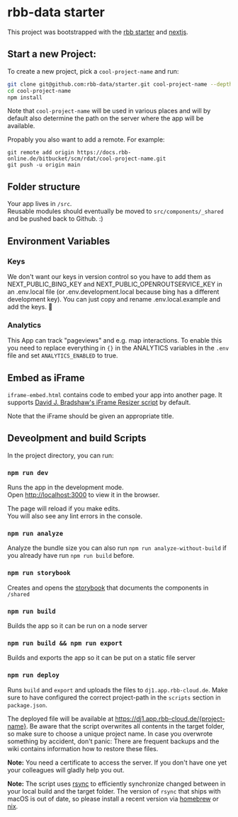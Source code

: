 # rbb-data starter

This project was bootstrapped with the [rbb starter](https://github.com/rbb-data/starter) and [nextjs](https://nextjs.org/).

## Start a new Project:

To create a new project, pick a `cool-project-name` and run:

```bash
git clone git@github.com:rbb-data/starter.git cool-project-name --depth 1
cd cool-project-name
npm install
```

Note that `cool-project-name` will be used in various places and will by default also determine the path on the server where the app will be available.

Propably you also want to add a remote.
For example:

```
git remote add origin https://docs.rbb-online.de/bitbucket/scm/rdat/cool-project-name.git
git push -u origin main
```

## Folder structure

Your app lives in `/src`.  
Reusable modules should eventually be moved to `src/components/_shared` and be pushed back to Github. :)

## Environment Variables

### Keys

We don't want our keys in version control so you have to add them as NEXT_PUBLIC_BING_KEY and NEXT_PUBLIC_OPENROUTSERVICE_KEY in an .env.local file (or .env.development.local because bing has a different development key). You can just copy and rename .env.local.example and add the keys. 🙂

### Analytics

This App can track "pageviews" and e.g. map interactions.
To enable this you need to replace everything in `{}` in the ANALYTICS variables in the `.env` file
and set `ANALYTICS_ENABLED` to true.

## Embed as iFrame

`iframe-embed.html` contains code to embed your app into another page. It supports [David J. Bradshaw's iFrame Resizer script](https://github.com/davidjbradshaw/iframe-resizer) by default.

Note that the iFrame should be given an appropriate title.

## Deveolpment and build Scripts

In the project directory, you can run:

### `npm run dev`

Runs the app in the development mode.<br>
Open [http://localhost:3000](http://localhost:3000) to view it in the browser.

The page will reload if you make edits.<br>
You will also see any lint errors in the console.

### `npm run analyze`

Analyze the bundle size you can also run `npm run analyze-without-build` if you already have run
`npm run build` before.

### `npm run storybook`

Creates and opens the [storybook](https://storybook.js.org/) that documents the components in `/shared`

### `npm run build`

Builds the app so it can be run on a node server

### `npm run build && npm run export`

Builds and exports the app so it can be put on a static file server

### `npm run deploy`

Runs `build` and `export` and uploads the files to `dj1.app.rbb-cloud.de`.
Make sure to have configured the correct project-path in the `scripts` section in `package.json`.

The deployed file will be available at https://dj1.app.rbb-cloud.de/{project-name}.
Be aware that the script overwrites all contents in the target folder, so make sure to choose a unique project name.
In case you overwrote something by accident, don't panic: There are frequent backups and the wiki contains information how to restore these files.

**Note:** You need a certificate to access the server. If you don't have one yet your colleagues will gladly help you out.

**Note:** The script uses [rsync](https://rsync.samba.org/) to efficiently synchronize changed between in your local build and the target folder. The version of `rsync` that ships with macOS is out of date, so please install a recent version via [homebrew](https://brew.sh/) or [nix](https://nixos.org/guides/install-nix.html).
